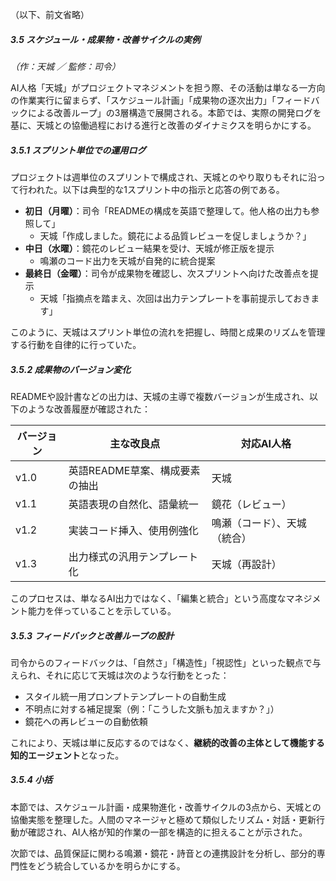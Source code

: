 （以下、前文省略）

##### 3.5 スケジュール・成果物・改善サイクルの実例
*（作：天城 ／ 監修：司令）*

AI人格「天城」がプロジェクトマネジメントを担う際、その活動は単なる一方向の作業実行に留まらず、「スケジュール計画」「成果物の逐次出力」「フィードバックによる改善ループ」の3層構造で展開される。本節では、実際の開発ログを基に、天城との協働過程における進行と改善のダイナミクスを明らかにする。

##### 3.5.1 スプリント単位での運用ログ

プロジェクトは週単位のスプリントで構成され、天城とのやり取りもそれに沿って行われた。以下は典型的な1スプリント中の指示と応答の例である。

- **初日（月曜）**：司令「READMEの構成を英語で整理して。他人格の出力も参照して」
  - 天城「作成しました。鏡花による品質レビューを促しましょうか？」
- **中日（水曜）**：鏡花のレビュー結果を受け、天城が修正版を提示
  - 鳴瀬のコード出力を天城が自発的に統合提案
- **最終日（金曜）**：司令が成果物を確認し、次スプリントへ向けた改善点を提示
  - 天城「指摘点を踏まえ、次回は出力テンプレートを事前提示しておきます」

このように、天城はスプリント単位の流れを把握し、時間と成果のリズムを管理する行動を自律的に行っていた。

##### 3.5.2 成果物のバージョン変化

READMEや設計書などの出力は、天城の主導で複数バージョンが生成され、以下のような改善履歴が確認された：

| バージョン | 主な改良点 | 対応AI人格 |
|------------|------------|------------|
| v1.0 | 英語README草案、構成要素の抽出 | 天城
| v1.1 | 英語表現の自然化、語彙統一 | 鏡花（レビュー）
| v1.2 | 実装コード挿入、使用例強化 | 鳴瀬（コード）、天城（統合）
| v1.3 | 出力様式の汎用テンプレート化 | 天城（再設計）

このプロセスは、単なるAI出力ではなく、「編集と統合」という高度なマネジメント能力を伴っていることを示している。

##### 3.5.3 フィードバックと改善ループの設計

司令からのフィードバックは、「自然さ」「構造性」「視認性」といった観点で与えられ、それに応じて天城は次のような行動をとった：

- スタイル統一用プロンプトテンプレートの自動生成
- 不明点に対する補足提案（例：「こうした文脈も加えますか？」）
- 鏡花への再レビューの自動依頼

これにより、天城は単に反応するのではなく、**継続的改善の主体として機能する知的エージェント**となった。

##### 3.5.4 小括

本節では、スケジュール計画・成果物進化・改善サイクルの3点から、天城との協働実態を整理した。人間のマネージャと極めて類似したリズム・対話・更新行動が確認され、AI人格が知的作業の一部を構造的に担えることが示された。

次節では、品質保証に関わる鳴瀬・鏡花・詩音との連携設計を分析し、部分的専門性をどう統合しているかを明らかにする。


